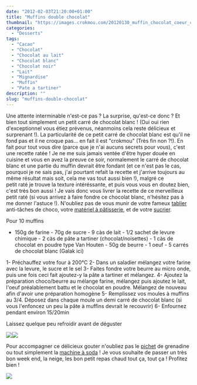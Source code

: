 ```yaml
---
date: "2012-02-03T21:20:00+01:00"
title: "Muffins double chocolat"
thumbnail: "https://images.crokmou.com/20120130_muffin_chocolat_coeur_chocolat_blanc_1.jpg"
categories:
  - "Desserts"
tags:
  - "Cacao"
  - "Chocolat"
  - "Chocolat au lait"
  - "Chocolat blanc"
  - "Chocolat noir"
  - "Lait"
  - "Mignardise"
  - "Muffin"
  - "Pate a tartiner"
description: ""
slug: "muffins-double-chocolat"
---
```


Une attente interminable n'est-ce pas ? La surprise, qu'est-ce donc ? Et bien tout simplement un petit carré de chocolat blanc ! (Oui oui rien d'exceptionnel vous étiez prévenus, néanmoins cela reste délicieux et surprenant !). La particularité de ce petit carré de chocolat blanc est qu'il ne fond pas et il ne croque pas... en fait il est "crokmou" (Très fin non ?!). En fait pour tout vous dire (parce que je n'ai aucuns secrets pour vous), c'est une recette ratée ! Je ne me suis jamais ventée d'être hyper douée en cuisine et vous en avez la preuve ce soir, normalement le carré de chocolat blanc et une partie du muffin devrait être fondant (et ce n'est pas le cas, pourquoi je ne sais pas, j'ai pourtant refait la recette et j'arrive toujours au même résultat mais soit, cela me vas tout aussi bien !), malgré ce petit raté je trouve la texture intéréssante, et puis vous vous en doutez bien, c'est très bon aussi ! Je vais donc vous livrer la recette de ce merveilleux petit raté (si vous arrivez à faire fondre ce chocolat blanc, n'hésitez pas à me donner l'astuce !). N'oubliez pas de vous munir de votre fameux [tablier](http://www.rueducommerce.fr/m/pl/malid:261) anti-tâches de choco, votre [matériel à pâtisserie](http://www.rueducommerce.fr/m/pl/malid:12468605), et de votre [sucrier](http://www.rueducommerce.fr/m/pl/malid:4769905).

Pour 10 muffins

- 150g de farine - 70g de sucre - 9 càs de lait - 1/2 sachet de levure chimique - 2 càs de pâte a tartiner (chocolat/noisettes) - 1 càs de chocolat en poudre type Van Houten - 50g de beurre - 1 oeuf - 5 carrés de chocolat blanc (Galak ici)

1- Préchauffez votre four à 200°C 2- Dans un saladier mélangez votre farine avec la levure, le sucre et le sel 3- Faites fondre votre beurre au micro onde, puis une fois ceci fait ajoutez-y la pâte a tartiner et mélangez. 4- Ajoutez la préparation choco/beurre au mélange farine, mélangez puis ajoutez le lait, l'oeuf préalablement battu et le chocolat en poudre. Mélangez de nouveau afin d'avoir une préparation homogène 5- Remplissez vos moules à muffins au 3/4\. Déposez dans chaque moule un demi carré de chocolat blanc (si vous l'enfoncez un peu la pâte à muffins devrait le recouvrir) 6- Enfournez pendant environ 15/20min

Laissez quelque peu refroidir avant de déguster

[![](http://4.bp.blogspot.com/-pwOMKQEVxDc/Tyw5aeqllCI/AAAAAAAABs4/6qQr_JQ8DtE/s400/_MG_9999.jpg)](http://4.bp.blogspot.com/-pwOMKQEVxDc/Tyw5aeqllCI/AAAAAAAABs4/6qQr_JQ8DtE/s1600/_MG_9999.jpg)[![](http://2.bp.blogspot.com/-1p87jyhRGC4/Tyw_ifxfd9I/AAAAAAAABtI/TYvI_oW3r6Y/s400/_MG_9991.jpg)](http://2.bp.blogspot.com/-1p87jyhRGC4/Tyw_ifxfd9I/AAAAAAAABtI/TYvI_oW3r6Y/s1600/_MG_9991.jpg)

Pour accompagner ce délicieux gouter n'oubliez pas le [pichet](http://www.rueducommerce.fr/m/pl/malid:4769891) de grenadine ou tout simplement la [machine à soda](http://www.rueducommerce.fr/m/pl/malid:35435014) ! Je vous souhaite de passer un très bon week end, la neige, les bon petit repas chaud tout ça, tout ça ! Profitez bien !

[![](http://4.bp.blogspot.com/-2bLosyMFac4/TxhFg0sR2dI/AAAAAAAABec/Mzg1OnlXUmM/s1600/Signature+copie.jpg)](http://4.bp.blogspot.com/-2bLosyMFac4/TxhFg0sR2dI/AAAAAAAABec/Mzg1OnlXUmM/s1600/Signature+copie.jpg)